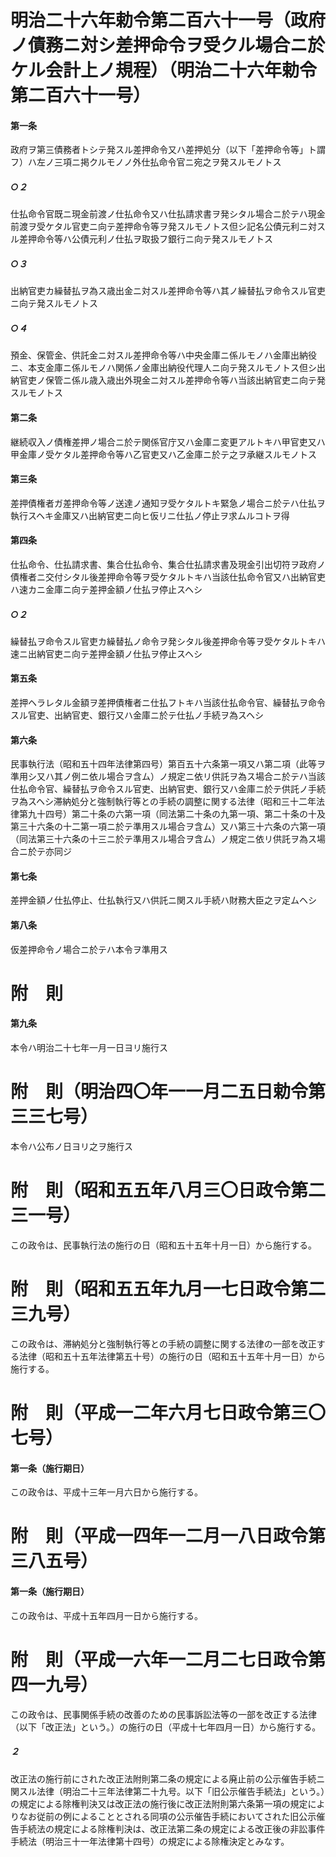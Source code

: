 # 明治二十六年勅令第二百六十一号（政府ノ債務ニ対シ差押命令ヲ受クル場合ニ於ケル会計上ノ規程）（明治二十六年勅令第二百六十一号）
#### 第一条
政府ヲ第三債務者トシテ発スル差押命令又ハ差押処分（以下「差押命令等」ト謂フ）ハ左ノ三項ニ掲クルモノノ外仕払命令官ニ宛之ヲ発スルモノトス
##### ○２
仕払命令官既ニ現金前渡ノ仕払命令又ハ仕払請求書ヲ発シタル場合ニ於テハ現金前渡ヲ受ケタル官吏ニ向テ差押命令等ヲ発スルモノトス但シ記名公債元利ニ対スル差押命令等ハ公債元利ノ仕払ヲ取扱フ銀行ニ向テ発スルモノトス
##### ○３
出納官吏カ繰替払ヲ為ス歳出金ニ対スル差押命令等ハ其ノ繰替払ヲ命令スル官吏ニ向テ発スルモノトス
##### ○４
預金、保管金、供託金ニ対スル差押命令等ハ中央金庫ニ係ルモノハ金庫出納役ニ、本支金庫ニ係ルモノハ関係ノ金庫出納役代理人ニ向テ発スルモノトス但シ出納官吏ノ保管ニ係ル歳入歳出外現金ニ対スル差押命令等ハ当該出納官吏ニ向テ発スルモノトス
#### 第二条
継続収入ノ債権差押ノ場合ニ於テ関係官庁又ハ金庫ニ変更アルトキハ甲官吏又ハ甲金庫ノ受ケタル差押命令等ハ乙官吏又ハ乙金庫ニ於テ之ヲ承継スルモノトス
#### 第三条
差押債権者ガ差押命令等ノ送達ノ通知ヲ受ケタルトキ緊急ノ場合ニ於テハ仕払ヲ執行スヘキ金庫又ハ出納官吏ニ向ヒ仮リニ仕払ノ停止ヲ求ムルコトヲ得
#### 第四条
仕払命令、仕払請求書、集合仕払命令、集合仕払請求書及現金引出切符ヲ政府ノ債権者ニ交付シタル後差押命令等ヲ受ケタルトキハ当該仕払命令官又ハ出納官吏ハ速カニ金庫ニ向テ差押金額ノ仕払ヲ停止スヘシ
##### ○２
繰替払ヲ命令スル官吏カ繰替払ノ命令ヲ発シタル後差押命令等ヲ受ケタルトキハ速ニ出納官吏ニ向テ差押金額ノ仕払ヲ停止スヘシ
#### 第五条
差押ヘラレタル金額ヲ差押債権者ニ仕払フトキハ当該仕払命令官、繰替払ヲ命令スル官吏、出納官吏、銀行又ハ金庫ニ於テ仕払ノ手続ヲ為スヘシ
#### 第六条
民事執行法（昭和五十四年法律第四号）第百五十六条第一項又ハ第二項（此等ヲ準用シ又ハ其ノ例ニ依ル場合ヲ含ム）ノ規定ニ依リ供託ヲ為ス場合ニ於テハ当該仕払命令官、繰替払ヲ命令スル官吏、出納官吏、銀行又ハ金庫ニ於テ供託ノ手続ヲ為スヘシ滞納処分と強制執行等との手続の調整に関する法律（昭和三十二年法律第九十四号）第二十条の六第一項（同法第二十条の九第一項、第二十条の十及第三十六条の十二第一項ニ於テ準用スル場合ヲ含ム）又ハ第三十六条の六第一項（同法第三十六条の十三ニ於テ準用スル場合ヲ含ム）ノ規定ニ依リ供託ヲ為ス場合ニ於テ亦同ジ
#### 第七条
差押金額ノ仕払停止、仕払執行又ハ供託ニ関スル手続ハ財務大臣之ヲ定ムヘシ
#### 第八条
仮差押命令ノ場合ニ於テハ本令ヲ準用ス
# 附　則
#### 第九条
本令ハ明治二十七年一月一日ヨリ施行ス
# 附　則（明治四〇年一一月二五日勅令第三三七号）
本令ハ公布ノ日ヨリ之ヲ施行ス
# 附　則（昭和五五年八月三〇日政令第二三一号）
この政令は、民事執行法の施行の日（昭和五十五年十月一日）から施行する。
# 附　則（昭和五五年九月一七日政令第二三九号）
この政令は、滞納処分と強制執行等との手続の調整に関する法律の一部を改正する法律（昭和五十五年法律第五十号）の施行の日（昭和五十五年十月一日）から施行する。
# 附　則（平成一二年六月七日政令第三〇七号）
#### 第一条（施行期日）
この政令は、平成十三年一月六日から施行する。
# 附　則（平成一四年一二月一八日政令第三八五号）
#### 第一条（施行期日）
この政令は、平成十五年四月一日から施行する。
# 附　則（平成一六年一二月二七日政令第四一九号）
この政令は、民事関係手続の改善のための民事訴訟法等の一部を改正する法律（以下「改正法」という。）の施行の日（平成十七年四月一日）から施行する。
##### ２
改正法の施行前にされた改正法附則第二条の規定による廃止前の公示催告手続ニ関スル法律（明治二十三年法律第二十九号。以下「旧公示催告手続法」という。）の規定による除権判決又は改正法の施行後に改正法附則第六条第一項の規定によりなお従前の例によることとされる同項の公示催告手続においてされた旧公示催告手続法の規定による除権判決は、改正法第二条の規定による改正後の非訟事件手続法（明治三十一年法律第十四号）の規定による除権決定とみなす。
